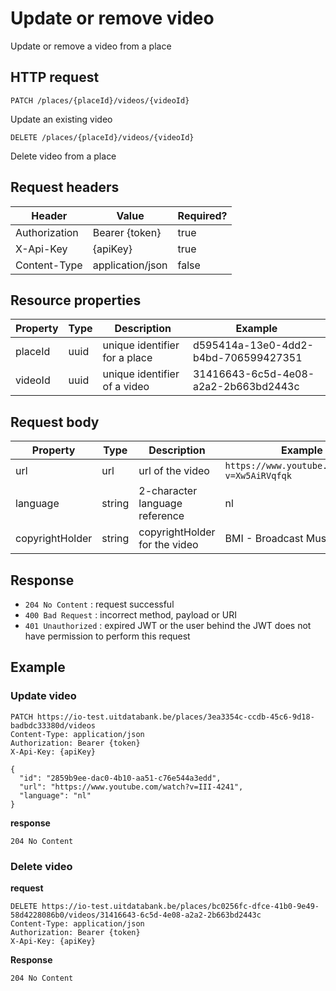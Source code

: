 ---
---

# Update or remove video
Update or remove a video from a place


## HTTP request

```
PATCH /places/{placeId}/videos/{videoId}
```

Update an existing video

```
DELETE /places/{placeId}/videos/{videoId}
```

Delete video from a place

## Request headers

| Header        | Value            | Required? |
| ------------- | ---------------- | --------- |
| Authorization | Bearer {token}   | true      |
| X-Api-Key     | {apiKey}         | true      |
| Content-Type  | application/json | false     |

## Resource properties

| Property	| Type | Description | Example |
|--|--|--|--|
| placeId	| uuid | unique identifier for a place | d595414a-13e0-4dd2-b4bd-706599427351 |
| videoId	| uuid | unique identifier of a video | 31416643-6c5d-4e08-a2a2-2b663bd2443c |

## Request body

| Property	| Type | Description | Example |
|--|--|--|--|
| url	| url | url of the video | `https://www.youtube.com/watch?v=Xw5AiRVqfqk` |
| language	| string | 2-character language reference | nl |
| copyrightHolder	| string | copyrightHolder for the video | BMI - Broadcast Music Inc |


## Response

* `204 No Content` : request successful
* `400 Bad Request` : incorrect method, payload or URI
* `401 Unauthorized` : expired JWT or the user behind the JWT does not have permission to perform this request

## Example
### Update video
```
PATCH https://io-test.uitdatabank.be/places/3ea3354c-ccdb-45c6-9d18-badbdc33380d/videos
Content-Type: application/json
Authorization: Bearer {token}
X-Api-Key: {apiKey}

{
  "id": "2859b9ee-dac0-4b10-aa51-c76e544a3edd",
  "url": "https://www.youtube.com/watch?v=III-4241",
  "language": "nl"
}
```

**response**
```
204 No Content
```

### Delete video
**request**
```
DELETE https://io-test.uitdatabank.be/places/bc0256fc-dfce-41b0-9e49-58d4228086b0/videos/31416643-6c5d-4e08-a2a2-2b663bd2443c
Content-Type: application/json
Authorization: Bearer {token}
X-Api-Key: {apiKey}
```

**Response**
```
204 No Content
```


